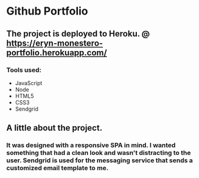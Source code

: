 # Github Portfolio 
## The project is deployed to Heroku. @ https://eryn-monestero-portfolio.herokuapp.com/
### Tools used:
* JavaScript
* Node
* HTML5
* CSS3
* Sendgrid
## A little about the project.
### It was designed with a responsive SPA in mind. I wanted something that had a clean look and wasn't distracting to the user. Sendgrid is used for the messaging service that sends a customized email template to me.
